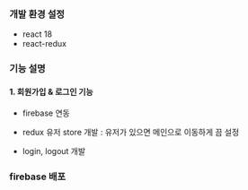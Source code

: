 ### 개발 환경 설정
- react 18 
- react-redux


### 기능 설명
#### 1. 회원가입 & 로그인 기능 
- firebase 연동 
- redux 유저 store 개발
: 유저가 있으면 메인으로 이동하게 끔 설정 

- login, logout 개발



### firebase 배포 
